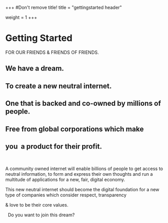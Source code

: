 +++
#Don't remove title!
title = "gettingstarted header"

weight = 1
+++
&nbsp;
# Getting Started
FOR OUR FRIENDS &amp; FRIENDS OF FRIENDS.
&nbsp;

## We have a dream.
## To create a new neutral internet.
## One that is backed and co-owned by millions of people.
## Free from global corporations which make
## **you** &nbsp;a product for their profit.
&nbsp;

A community owned internet will enable billions of people to get access to neutral information, to form and express their own thoughts and run a multitude of applications for a new, fair, digital economy.

This new neutral internet should become the digital foundation for a new type of companies which consider respect,&nbsp;transparency

&amp; love to be their core values.

&nbsp;
Do you want to join this dream?
